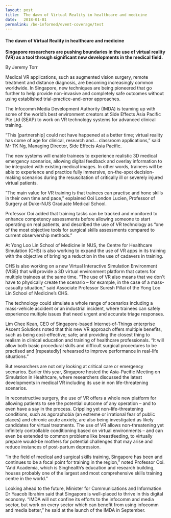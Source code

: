 ```yaml
---
layout: post
title:  The dawn of Virtual Reality in healthcare and medicine
date:   2018-01-01
permalink: /be-informed/event-coverage/test
---
```


#### The dawn of Virtual Reality in healthcare and medicine
**Singapore researchers are pushing boundaries in the use of virtual reality (VR) as a tool through significant new developments in the medical field.**

By Jeremy Torr

Medical VR applications, such as augmented vision surgery, remote treatment and distance diagnosis, are becoming increasingly common worldwide. In Singapore, new techniques are being pioneered that go further to help provide non-invasive and completely safe outcomes without using established trial-practice-and-error approaches.

The Infocomm Media Development Authority (IMDA) is teaming up with some of the world’s best environment creators at Side Effects Asia Pacific Pte Ltd (SEAP) to work on VR technology systems for advanced clinical training.

“This [partnership] could not have happened at a better time; virtual reality has come of age for clinical, research and… classroom applications,” said Mr TK Ng, Managing Director, Side Effects Asia Pacific.

The new systems will enable trainees to experience realistic 3D medical emergency scenarios, allowing digital feedback and overlay information to be integrated with existing medical images. In other words, trainees will be able to experience and practice fully immersive, on-the-spot decision-making scenarios during the resuscitation of critically ill or severely injured virtual patients.

“The main value for VR training is that trainees can practise and hone skills in their own time and pace,” explained Ooi London Lucien, Professor of Surgery at Duke-NUS Graduate Medical School.

Professor Ooi added that training tasks can be tracked and monitored to enhance competency assessments before allowing someone to start operating on real patients, and described the use of VR technology as “one of the most objective tools for surgical skills assessments compared to current observership methods.”

At Yong Loo Lin School of Medicine in NUS, the Centre for Healthcare Simulation (CHS) is also working to expand the use of VR apps in its training with the objective of bringing a reduction in the use of cadavers in training.

CHS is also working on a new Virtual Interactive Simulation Environment (VISE) that will provide a 3D virtual environment platform that caters for multiple trainees at the same time. “The use of VR also means that we don't have to physically create the scenario – for example, in the case of a mass-casualty situation,” said Associate Professor Suresh Pillai of the Yong Loo Lin School of Medicine’s CHS.

The technology could simulate a whole range of scenarios including a mass-vehicle accident or an industrial incident, where trainees can safely experience multiple issues that need urgent and accurate triage responses.

Lim Chee Kean, CEO of Singapore-based Internet-of-Things enterprise Ascent Solutions noted that this new VR approach offers multiple benefits, such as being cost-effective; safe; and providing the closest thing to realism in clinical education and training of healthcare professionals. “It will allow both basic procedural skills and difficult surgical procedures to be practised and [repeatedly] rehearsed to improve performance in real-life situations.”

But researchers are not only looking at critical care or emergency scenarios. Earlier this year, Singapore hosted the Asia-Pacific Meeting on Simulation in Healthcare, where researchers discussed the latest developments in medical VR including its use in non life-threatening scenarios.

In reconstructive surgery, the use of VR offers a whole new platform for allowing patients to see the potential outcome of any operation – and to even have a say in the process. Crippling yet non-life-threatening conditions, such as agoraphobia (an extreme or irrational fear of public places) and chronic acute anxiety, are also being investigated as likely candidates for virtual treatments. The use of VR allows non-threatening yet infinitely controllable conditioning based on virtual environments – and can even be extended to common problems like breastfeeding, to virtually prepare would-be mothers for potential challenges that may arise and reduce instances of post-partum depression.

“In the field of medical and surgical skills training, Singapore has been and continues to be a focal point for training in the region,” noted Professor Ooi. “And Academia, which is Singhealth’s education and research building, houses probably one of the largest and most comprehensive skills training centre in the world.”

Looking ahead to the future, Minister for Communications and Information Dr Yaacob Ibrahim said that Singapore is well-placed to thrive in this digital economy. “IMDA will not confine its efforts to the infocomm and media sector, but work on every sector which can benefit from using infocomm and media better,” he said at the launch of the IMDA in September.
